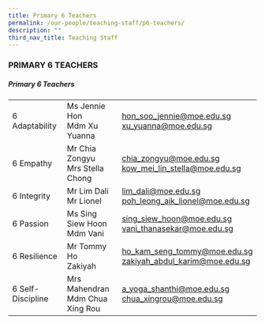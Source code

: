 ```yaml
---
title: Primary 6 Teachers
permalink: /our-people/teaching-staff/p6-teachers/
description: ""
third_nav_title: Teaching Staff
---
```

### PRIMARY 6 TEACHERS

##### Primary 6 Teachers

|  	|  	|  	|
|---	|---	|---	|
| 6 Adaptability 	| Ms Jennie Hon<br>Mdm Xu Yuanna 	| [hon\_soo\_jennie@moe.edu.sg](mailto:hon_soo_har_jennie@moe.edu.sg) <br>[xu\_yuanna@moe.edu.sg](mailto:xu_yuanna@moe.edu.sg) 	|
| 6 Empathy 	| Mr Chia Zongyu<br>Mrs Stella Chong 	| [chia\_zongyu@moe.edu.sg](mailto:chia_zongyu@moe.edu.sg) <br>[kow\_mei\_lin\_stella@moe.edu.sg](mailto:kow_mei_lin_stella@schools.gov.sg) 	|
| 6 Integrity 	| Mr Lim Dali<br>Mr Lionel 	| [lim\_dali@moe.edu.sg](mailto:lim_dali@moe.edu.sg) <br>[poh\_leong\_aik\_lionel@moe.edu.sg](mailto:poh_leong_aik_lionel@moe.edu.sg) <br>	|
| 6 Passion 	| Ms Sing Siew Hoon<br>Mdm Vani 	| [sing\_siew\_hoon@moe.edu.sg](mailto:Sing_Siew_Hoon@moe.edu.sg) <br>[vani\_thanasekar@moe.edu.sg](mailto:vani_thanasekar@moe.edu.sg) 	|
| 6 Resilience 	| Mr Tommy Ho<br>Zakiyah 	| [ho\_kam\_seng\_tommy@moe.edu.sg](mailto:ho_kam_seng_tommy@moe.edu.sg) <br>[zakiyah\_abdul\_karim@moe.edu.sg](mailto:zakiyah_abdul_karim@moe.edu.sg) 	|
| 6 Self-Discipline 	| Mrs Mahendran<br>Mdm Chua Xing Rou 	| [a\_yoga\_shanthi@moe.edu.sg](mailto:a_yoga_shanthi@moe.edu.sg ) <br>[chua\_xingrou\@moe.edu.sg](mailto:chua_xingrou@moe.edu.sg)|
